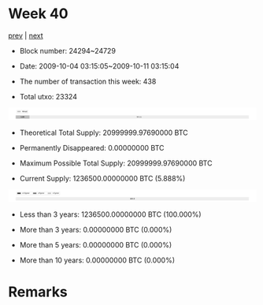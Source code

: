 # Week 40

[prev](week0039.md) | [next](week0041.md)

- Block number: 24294~24729

- Date: 2009-10-04 03:15:05~2009-10-11 03:15:04

- The number of transaction this week: 438

- Total utxo: 23324

![](../images/mined_week0040.png)

- Theoretical Total Supply: 20999999.97690000 BTC

- Permanently Disappeared: 0.00000000 BTC

- Maximum Possible Total Supply: 20999999.97690000 BTC

- Current Supply: 1236500.00000000 BTC (5.888%)

![](../images/year_week0040.png)


- Less than 3 years: 1236500.00000000 BTC (100.000%)

- More than 3 years: 0.00000000 BTC (0.000%)

- More than 5 years: 0.00000000 BTC (0.000%)

- More than 10 years: 0.00000000 BTC (0.000%)

# Remarks

